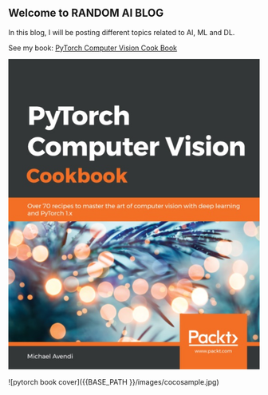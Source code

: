 ## Welcome to RANDOM AI BLOG
In this blog, I will be posting different topics related to AI, ML and DL.

See my book: [PyTorch Computer Vision Cook Book](https://www.amazon.com/PyTorch-Computer-Vision-Cookbook-computer-ebook/dp/B0862CX2ZL/ref=sr_1_2?crid=QH2QEQ7CSJXO&dchild=1&keywords=pytorch+computer+vision+cookbook&qid=1586893366&sprefix=phytorch+co%2Caps%2C209&sr=8-2)

![pytorch book cover](images/pytorchcvc.jpg)

![pytorch book cover]({{BASE_PATH }}/images/cocosample.jpg)
